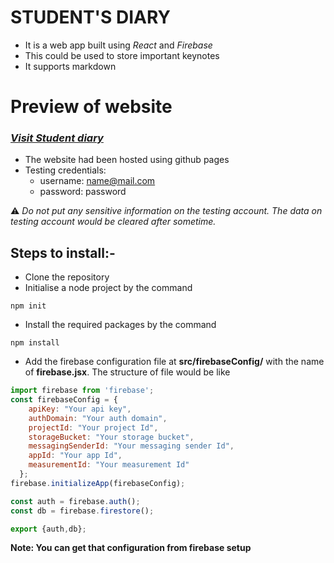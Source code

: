# STUDENT'S DIARY
- It is a web app built using *React* and *Firebase*
- This could be used to store important keynotes
- It supports markdown

# Preview of website 
### *[Visit Student diary](https://deepakdpyqaz.github.io/student_diary)*
- The website had been hosted using github pages
- Testing credentials:
    - username: name@mail.com
    - password: password

⚠️ _Do not put any sensitive information on the testing account. The data on testing account would be cleared after sometime._
## Steps to install:-
- Clone the repository
- Initialise a node project by the command
```shell
npm init
```
- Install the required packages by the command
```shell
npm install
```
- Add the firebase configuration file at **src/firebaseConfig/** with the name of **firebase.jsx**. The structure of file would be like 
```js
import firebase from 'firebase';
const firebaseConfig = {
    apiKey: "Your api key",
    authDomain: "Your auth domain",
    projectId: "Your project Id",
    storageBucket: "Your storage bucket",
    messagingSenderId: "Your messaging sender Id",
    appId: "Your app Id",
    measurementId: "Your measurement Id"
  };
firebase.initializeApp(firebaseConfig);

const auth = firebase.auth();
const db = firebase.firestore();

export {auth,db};
```
**Note: You can get that configuration from firebase setup**
